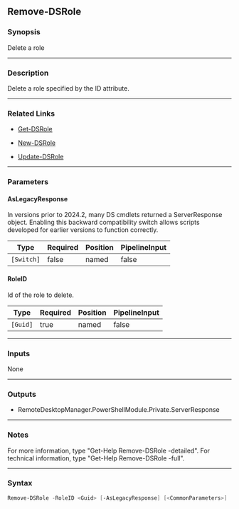 Remove-DSRole
-------------

### Synopsis
Delete a role

---

### Description

Delete a role specified by the ID attribute.

---

### Related Links
* [Get-DSRole](Get-DSRole)

* [New-DSRole](New-DSRole)

* [Update-DSRole](Update-DSRole)

---

### Parameters
#### **AsLegacyResponse**
In versions prior to 2024.2, many DS cmdlets returned a ServerResponse object. Enabling this backward compatibility switch allows scripts developed for earlier versions to function correctly.

|Type      |Required|Position|PipelineInput|
|----------|--------|--------|-------------|
|`[Switch]`|false   |named   |false        |

#### **RoleID**
Id of the role to delete.

|Type    |Required|Position|PipelineInput|
|--------|--------|--------|-------------|
|`[Guid]`|true    |named   |false        |

---

### Inputs
None

---

### Outputs
* RemoteDesktopManager.PowerShellModule.Private.ServerResponse

---

### Notes
For more information, type "Get-Help Remove-DSRole -detailed". For technical information, type "Get-Help Remove-DSRole -full".

---

### Syntax
```PowerShell
Remove-DSRole -RoleID <Guid> [-AsLegacyResponse] [<CommonParameters>]
```
